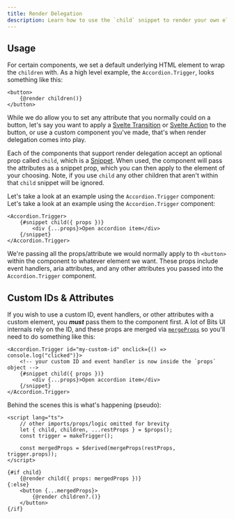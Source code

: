 ```yaml
---
title: Render Delegation
description: Learn how to use the `child` snippet to render your own elements.
---
```


## Usage

For certain components, we set a default underlying HTML element to wrap the `children` with. As a high level example, the `Accordion.Trigger`, looks something like this:

```svelte
<button>
	{@render children()}
</button>
```

While we do allow you to set any attribute that you normally could on a button, let's say you want to apply a [Svelte Transition](https://svelte.dev/docs#transition) or [Svelte Action](https://svelte.dev/docs#use_action) to the button, or use a custom component you've made, that's when render delegation comes into play.

Each of the components that support render delegation accept an optional prop called `child`, which is a [Snippet](https://svelte.dev). When used, the component will pass the attributes as a snippet prop, which you can then apply to the element of your choosing. Note, if you use `child` any other children that aren't within that `child` snippet will be ignored.

Let's take a look at an example using the `Accordion.Trigger` component:
Let's take a look at an example using the `Accordion.Trigger` component:

```svelte
<Accordion.Trigger>
	{#snippet child({ props })}
		<div {...props}>Open accordion item</div>
	{/snippet}
</Accordion.Trigger>
```

We're passing all the props/attribute we would normally apply to th `<button>` within the component to whatever element we want. These props include event handlers, aria attributes, and any other attributes you passed into the `Accordion.Trigger` component.

## Custom IDs & Attributes

If you wish to use a custom ID, event handlers, or other attributes with a custom element, you **_must_** pass them to the component first. A lot of Bits UI internals rely on the ID, and these props are merged via [`mergeProps`](https://github.com/huntabyte/bits-ui/blob/main/packages/bits-ui/src/lib/internal/mergeProps.ts) so you'll need to do something like this:

```svelte
<Accordion.Trigger id="my-custom-id" onclick={() => console.log("clicked")}>
	<!-- your custom ID and event handler is now inside the `props` object -->
	{#snippet child({ props })}
		<div {...props}>Open accordion item</div>
	{/snippet}
</Accordion.Trigger>
```

Behind the scenes this is what's happening (pseudo):

```svelte
<script lang="ts">
	// other imports/props/logic omitted for brevity
	let { child, children, ...restProps } = $props();
	const trigger = makeTrigger();

	const mergedProps = $derived(mergeProps(restProps, trigger.props));
</script>

{#if child}
	{@render child({ props: mergedProps })}
{:else}
	<button {...mergedProps}>
		{@render children?.()}
	</button>
{/if}
```
